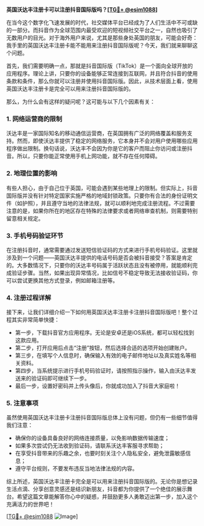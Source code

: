 **英国沃达丰注册卡可以注册抖音国际版吗？[[TG💪+ @esim1088](https://t.me/s/esim1088)]**

在当今这个数字化飞速发展的时代，社交媒体平台已经成为了人们生活中不可或缺的一部分。而抖音作为全球范围内最受欢迎的短视频社交平台之一，自然也吸引了无数用户的目光。对于海外用户来说，尤其是那些身处英国的朋友，可能会好奇：我手里的英国沃达丰注册卡能不能用来注册抖音国际版呢？今天，我们就来聊聊这个问题。

首先，我们需要明确一点，那就是抖音国际版（TikTok）是一个面向全球开放的应用程序。理论上讲，只要你的设备能够正常连接到互联网，并且符合抖音的使用条款和条件，那么你就可以注册并使用抖音国际版。因此，从技术层面上看，使用英国沃达丰注册卡是完全可以用来注册抖音国际版的。

那么，为什么会有这样的疑问呢？这可能与以下几个因素有关：

### **1. 网络运营商的限制**
沃达丰是一家国际知名的移动通信运营商，在英国拥有广泛的网络覆盖和服务支持。然而，即使沃达丰提供了稳定的网络服务，它本身并不会对用户使用哪些应用程序做出限制。换句话说，沃达丰不会因为你是它的客户而阻止你访问或注册抖音。所以，只要你能正常使用手机上网功能，就不存在任何障碍。

### **2. 地理位置的影响**
有些人担心，由于自己位于英国，可能会遇到某些地理上的限制。但实际上，抖音国际版并没有针对特定国家实施严格的地域封锁政策。只要你有合法的身份证明文件（如护照），并且遵守当地的法律法规，就可以顺利地完成注册流程。不过需要注意的是，如果你所在的地区存在特殊的法律要求或者网络审查机制，则需要特别留意相关规定。

### **3. 手机号码验证环节**
在注册抖音时，通常需要通过发送短信验证码的方式来进行手机号码验证。这里就涉及到一个问题——英国沃达丰提供的电话号码是否会被抖音接受？答案是肯定的。大多数情况下，只要你的沃达丰号码属于活跃状态且没有被停用，就能顺利完成验证步骤。当然，如果出现异常情况，比如信号不稳定导致无法接收验证码，你可以尝试更换其他方式登录，例如邮箱注册等。

### **4. 注册过程详解**
接下来，让我们详细介绍一下如何用英国沃达丰注册卡注册抖音国际版吧！整个过程其实非常简单快捷：
- 第一步，下载抖音官方应用程序。无论是安卓还是iOS系统，都可以轻松找到这款应用。
- 第二步，打开应用后点击“注册”按钮，然后选择合适的选项开始创建账户。
- 第三步，在填写个人信息时，确保输入有效的电子邮件地址以及真实姓名等相关资料。
- 第四步，当系统提示进行手机号码验证时，请按照指示操作，输入由沃达丰发送来的验证码即可继续下一步。
- 最后一步，设置好密码并上传头像后，你就成功加入了抖音大家庭啦！

### **5. 注意事项**
虽然使用英国沃达丰注册卡注册抖音国际版总体上没有问题，但仍有一些细节值得我们注意：
- 确保你的设备具备良好的网络连接质量，以免影响数据传输速度；
- 如果多次尝试仍无法收到验证码，请联系沃达丰客服寻求帮助；
- 在享受抖音带来的乐趣之余，也要时刻关注个人隐私安全，避免泄露敏感信息；
- 遵守平台规则，不要发布违反当地法律法规的内容。

综上所述，英国沃达丰注册卡完全是可以用来注册抖音国际版的。无论你是想记录生活点滴、分享创意灵感还是结识新朋友，抖音都为你提供了一个绝佳的展示舞台。希望这篇文章能解答你心中的疑惑，并鼓励更多人勇敢迈出第一步，加入这个充满活力的世界吧！

[[TG💪+ @esim1088](https://t.me/s/esim1088) ![Image](https://i.postimg.cc/4NQfJmqS/Snipaste-2025-05-13-00-14-12.png)]